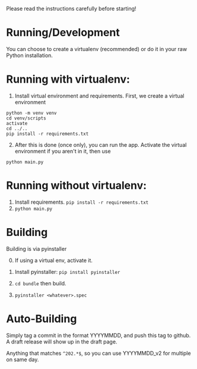 Please read the instructions carefully before starting!

Running/Development
===
You can choose to create a virtualenv (recommended) or do it in your raw Python installation.

Running with virtualenv:
===

1) Install virtual environment and requirements. First, we create a virtual environment
```
python -m venv venv
cd venv/scripts
activate
cd ../..
pip install -r requirements.txt
```

2) After this is done (once only), you can run the app.
Activate the virtual environment if you aren't in it, then use

`python main.py`

Running without virtualenv:
===

1) Install requirements. `pip install -r requirements.txt`
2) `python main.py`



Building
===
Building is via pyinstaller

0) If using a virtual env, activate it.

1) Install pyinstaller:  `pip install pyinstaller`

2) `cd bundle` then build.

3) `pyinstaller <whatever>.spec`


Auto-Building
===
Simply tag a commit in the format YYYYMMDD, and push this tag to github.
A draft release will show up in the draft page.

Anything that matches `^202.*$`, so you can use YYYYMMDD_v2 for multiple on same day.